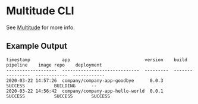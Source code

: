 # Multitude CLI

See [Multitude](https://github.com/roobert/multitude) for more info.

## Example Output

```
timestamp            app                            version    build pipeline    image repo    deployment
-------------------  -----------------------------  ---------  ----------------  ------------  ------------
2020-03-22 14:57:26  company/company-app-goodbye      0.0.3      SUCCESS           BUILDING      --
2020-03-22 14:56:42  company/company-app-hello-world  0.0.1      SUCCESS           SUCCESS       SUCCESS
```
